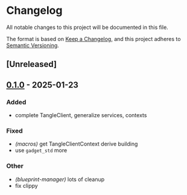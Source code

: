 # Changelog

All notable changes to this project will be documented in this file.

The format is based on [Keep a Changelog](https://keepachangelog.com/en/1.0.0/),
and this project adheres to [Semantic Versioning](https://semver.org/spec/v2.0.0.html).

## [Unreleased]

## [0.1.0](https://github.com/tangle-network/gadget/releases/tag/gadget-client-core-v0.1.0) - 2025-01-23

### Added

- complete TangleClient, generalize services, contexts

### Fixed

- *(macros)* get TangleClientContext derive building
- use `gadget_std` more

### Other

- *(blueprint-manager)* lots of cleanup
- fix clippy
